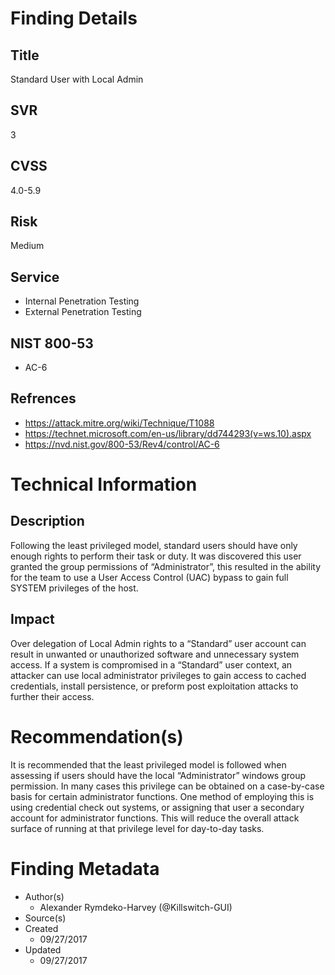 
# Finding Details 

## Title
  Standard User with Local Admin 
## SVR
  3
## CVSS
  4.0-5.9
## Risk
  Medium
## Service
  * Internal Penetration Testing
  * External Penetration Testing 
## NIST 800-53 
  * AC-6
## Refrences
  * https://attack.mitre.org/wiki/Technique/T1088
  * https://technet.microsoft.com/en-us/library/dd744293(v=ws.10).aspx
  * https://nvd.nist.gov/800-53/Rev4/control/AC-6
 
# Technical Information

## Description 
Following the least privileged model, standard users should have only enough rights to perform their task or duty. It was discovered this user granted the group permissions of “Administrator”, this resulted in the ability for the team to use a User Access Control (UAC) bypass to gain full SYSTEM privileges of the host.  

## Impact
Over delegation of Local Admin rights to a “Standard” user account can result in unwanted or unauthorized software and unnecessary system access. If a system is compromised in a “Standard” user context, an attacker can use local administrator privileges to  gain access to cached credentials, install persistence, or preform post exploitation attacks to further their access.  

# Recommendation(s)
It is recommended that the least privileged model is followed when assessing if users should have the local “Administrator” windows group permission. In many cases this privilege can be obtained on a case-by-case basis for certain administrator functions. One method of employing this is using credential check out systems, or assigning that user a secondary account for administrator functions. This will reduce the overall attack surface of running at that privilege level for day-to-day tasks.

# Finding Metadata
  * Author(s)
    * Alexander Rymdeko-Harvey (@Killswitch-GUI)
  * Source(s)
  * Created
    * 09/27/2017
  * Updated
    * 09/27/2017
